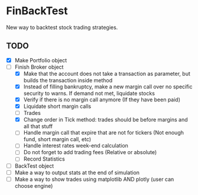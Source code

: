# FinBackTest
New way to backtest stock trading strategies.

## TODO
- [X] Make Portfolio object
- [ ] Finish Broker object
  - [X] Make that the account does not take a transaction as parameter, but builds the transaction inside method
  - [X] Instead of filling bankruptcy, make a new margin call over no specific security to warns.  If demand not met, liquidate stocks
  - [X] Verify if there is no margin call anymore (If they have been paid)
  - [X] Liquidate short margin calls
  - [ ] Trades
  - [X] Change order in Tick method: trades should be before margins and all that stuff
  - [ ] Handle margin call that expire that are not for tickers (Not enough fund, short margin call, etc)
  - [ ] Handle interest rates week-end calculation
  - [ ] Do not forget to add trading fees (Relative or absolute)
  - [ ] Record Statistics
- [ ] BackTest object
- [ ] Make a way to output stats at the end of simulation
- [ ] Make a way to show trades using matplotlib AND plotly (user can choose engine)